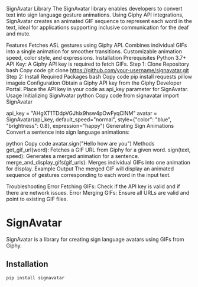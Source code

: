 SignAvatar Library
The SignAvatar library enables developers to convert text into sign language gesture animations. Using Giphy API integrations, SignAvatar creates an animated GIF sequence to represent each word in the text, ideal for applications supporting inclusive communication for the deaf and mute.

Features
Fetches ASL gestures using Giphy API.
Combines individual GIFs into a single animation for smoother transitions.
Customizable animation speed, color style, and expressions.
Installation
Prerequisites
Python 3.7+
API Key: A Giphy API key is required to fetch GIFs.
Step 1: Clone Repository
bash
Copy code
git clone https://github.com/your-username/signavatar.git
Step 2: Install Required Packages
bash
Copy code
pip install requests pillow imageio
Configuration
Obtain a Giphy API key from the Giphy Developer Portal.
Place the API key in your code as api_key parameter for SignAvatar.
Usage
Initializing SignAvatar
python
Copy code
from signavatar import SignAvatar

api_key =  "AHgXT1TDdpVGJhlx9hsw4pOwFyqClNM"
avatar = SignAvatar(api_key, default_speed="normal", style={"color": "blue", "brightness": 0.8}, expression="happy")
Generating Sign Animations
Convert a sentence into sign language animations:

python
Copy code
avatar.sign("Hello how are you")
Methods
get_gif_url(word): Fetches a GIF URL from Giphy for a given word.
sign(text, speed): Generates a merged animation for a sentence.
merge_and_display_gifs(gif_urls): Merges individual GIFs into one animation for display.
Example Output
The merged GIF will display an animated sequence of gestures corresponding to each word in the input text.

Troubleshooting
Error Fetching GIFs: Check if the API key is valid and if there are network issues.
Error Merging GIFs: Ensure all URLs are valid and point to existing GIF files.

# SignAvatar

SignAvatar is a library for creating sign language avatars using GIFs from Giphy.

## Installation

```bash
pip install signavatar
